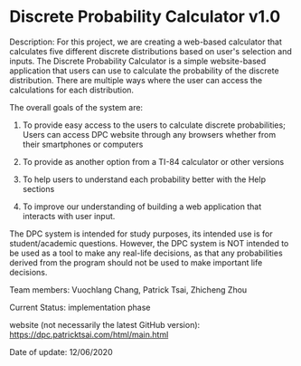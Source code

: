 # Discrete Probability Calculator v1.0

Description: For this project, we are creating a web-based calculator that calculates five different discrete distributions based on user's selection and inputs. The Discrete Probability Calculator is a simple website-based application that users can use to calculate the probability of the discrete distribution. There are multiple ways where the user can access the calculations for each distribution.

The overall goals of the system are:

1. To provide easy access to the users to calculate discrete probabilities; Users can access DPC website through any browsers whether from their smartphones or computers

2. To provide as another option from a TI-84 calculator or other versions

3. To help users to understand each probability better with the Help sections

4. To improve our understanding of building a web application that interacts with user input.

The DPC system is intended for study purposes, its intended use is for student/academic questions. However, the DPC system is NOT intended to be used as a tool to make any real-life decisions, as that any probabilities derived from the program should not be used to make important life decisions.

Team members: Vuochlang Chang, Patrick Tsai, Zhicheng Zhou

Current Status: implementation phase 

website (not necessarily the latest GitHub version): https://dpc.patricktsai.com/html/main.html

Date of update: 12/06/2020

